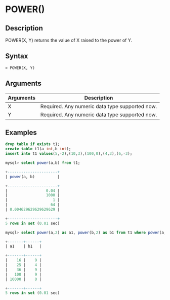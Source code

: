 # **POWER()**

## **Description**

POWER(X, Y) returns the value of X raised to the power of Y.

## **Syntax**

```
> POWER(X, Y)
```

## **Arguments**

|  Arguments   | Description  |
|  ----  | ----  |
| X | Required. Any numeric data type supported now. |
| Y | Required. Any numeric data type supported now. |

## **Examples**

```sql
drop table if exists t1;
create table t1(a int,b int);
insert into t1 values(5,-2),(10,3),(100,0),(4,3),(6,-3);

mysql> select power(a,b) from t1;

+----------------------+
| power(a, b)          |

+----------------------+
|                 0.04 |
|                 1000 |
|                    1 |
|                   64 |
| 0.004629629629629629 |

+----------------------+
5 rows in set (0.01 sec)

mysql> select power(a,2) as a1, power(b,2) as b1 from t1 where power(a,2) > power(b,2) order by a1 asc;

+-------+------+
| a1    | b1   |

+-------+------+
|    16 |    9 |
|    25 |    4 |
|    36 |    9 |
|   100 |    9 |
| 10000 |    0 |

+-------+------+
5 rows in set (0.01 sec)
```

